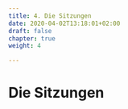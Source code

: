 ```yaml
---
title: 4. Die Sitzungen
date: 2020-04-02T13:18:01+02:00
draft: false
chapter: true
weight: 4

---
```


# Die Sitzungen

<!-- Zum Dokument:

Anlegen eines neuen Klappmenüs
<details>
    <summary><b>Überschrift</b></summary></li>  
</details>

Zeilenumbrüche in Klappmenüs (laufen in HTML...)
<br></br>
-->